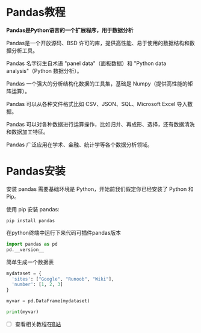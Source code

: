# Pandas教程
**Pandas是Python语言的一个扩展程序，用于数据分析**

Pandas是一个开放源码、BSD 许可的库，提供高性能、易于使用的数据结构和数据分析工具。

Pandas 名字衍生自术语 "panel data"（面板数据）和 "Python data analysis"（Python 数据分析）。

Pandas 一个强大的分析结构化数据的工具集，基础是 Numpy（提供高性能的矩阵运算）。

Pandas 可以从各种文件格式比如 CSV、JSON、SQL、Microsoft Excel 导入数据。

Pandas 可以对各种数据进行运算操作，比如归并、再成形、选择，还有数据清洗和数据加工特征。

Pandas 广泛应用在学术、金融、统计学等各个数据分析领域。
# Pandas安装
安装 pandas 需要基础环境是 Python，开始前我们假定你已经安装了 Python 和 Pip。

使用 pip 安装 pandas:

```text
pip install pandas
```
在python终端中运行下来代码可插件pandas版本
```Python
import pandas as pd
pd.__version__
```
简单生成一个数据表
```Python
mydataset = {
  'sites': ["Google", "Runoob", "Wiki"],
  'number': [1, 2, 3]
}

myvar = pd.DataFrame(mydataset)

print(myvar)
```
- [ ] 查看相关教程在[B站](https://www.bilibili.com/video/BV1hk4y1C73S/?spm_id_from=333.337.search-card.all.click&vd_source=1e86fa51619d647790c131281887e3ed)
